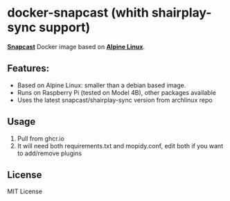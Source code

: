 # docker-snapcast (whith shairplay-sync support)

[**Snapcast**](https://github.com/badaix/snapcast) Docker image based on [**Alpine Linux**](https://www.alpinelinux.org/).

## Features:
- Based on Alpine Linux: smaller than a debian based image.
- Runs on Raspberry Pi (tested on Model 4B), other packages available
- Uses the latest snapcast/shairplay-sync version from archlinux repo  

## Usage 

1. Pull from ghcr.io
2. It will need both requirements.txt and mopidy.conf, edit both if you want to add/remove plugins

## License
MIT License
